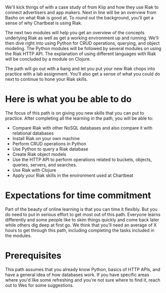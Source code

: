 <!--
{
"name" : "before-we-begin",
"version" : "0.1",
"title" : "Before We Begin",
"description": "Set expectations and assess initial confidence.",
"coverImage" : "http://www.publicdomainpictures.net/download-picture.php?adresar=20000&soubor=teal-curve-background-122171296612204QD6.jpg"
"freshnessDate" : 2015-05-19,
"license" : "CC Attribution-ShareAlike 4.0"
}
-->

<!-- @section, "title": "Getting started" -->

We'll kick things of with a case study of from Kiip and how they use Riak to connect advertisers and app makers. Next in line will be an overview from Basho on what Riak is good at. To round out the background, you'll get a sense of why Chartbeat is using Riak.

The next two modules will help you get an overview of the concepts underlying Riak as well as get a working environment up and running. We'll then dive right into using Python for CRUD operations, querying, and object modeling. The Python modules will be followed by several modules on using the Riak HTTP API. The explanation of using different languages with Riak will be concluded by a module on Clojure.

The path will go out with a bang and let you put your new Riak chops into practice with a lab assignment. You'll also get a sense of what you could do next to continue to hone your Riak skills.

# Here is what you be able to do

The focus of this path is on giving you new skills that you can put to practice. After completing all the learning in the path, you will be able to:

- Compare Riak with other NoSQL databases and also compare it with relational databases
- Install Riak on your own machine
- Perform CRUD operations in Python
- Use Python to query a Riak database
- Create Riak object models
- Use the HTTP API to perform operations related to buckets, objects, queries, servers, and searches.
- Use Riak with Clojure
- Apply your Riak skills in the environment used at Chartbeat

# Expectations for time commitment

Part of the beauty of online learning is that you can time it flexibly. But you do need to put in serious effort to get most out of this path. Everyone learns differently and some people like to skim things quickly and come back later while others dig deep at first go. We think that you'll need an average of X hours to get through this path, including completing the tasks included in the modules.

# Prerequisites

This path assumes that you already know Python, basics of HTTP APIs, and have a general idea of how databases work. If you have specific areas where you'd like some refreshing and you're not sure where to find it, reach out to Wes for some suggestions.
